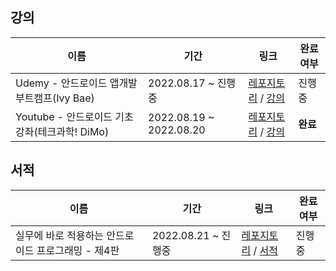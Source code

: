 ## 강의
|이름|기간|링크|완료여부|
|---|---|---|---|
|Udemy - 안드로이드 앱개발 부트캠프(Ivy Bae)|2022.08.17 ~ 진행중|[레포지토리](https://github.com/lee-ji-hoon/android-kotlin/tree/main/shoppi-android) / [강의](https://www.udemy.com/course/learn-android-development-with-kotlin/)|진행중|
|Youtube - 안드로이드 기초 강좌(테크과학! DiMo) |2022.08.19 ~ 2022.08.20|[레포지토리](https://github.com/lee-ji-hoon/android-kotlin/tree/main/dimo-android-begins) / [강의](https://www.youtube.com/watch?v=KyDrT8mEEFY&ab_channel=%ED%85%8C%ED%81%AC%EA%B3%BC%ED%95%99%21DiMo)|**완료**|

## 서적
|이름|기간|링크|완료여부|
|---|---|---|---|
|실무에 바로 적용하는 안드로이드 프로그래밍 - 제4판|2022.08.21 ~ 진행중  |[레포지토리](https://github.com/lee-ji-hoon/android-kotlin/tree/main/the-big-nerd-ranch-guide-4nd) / [서적](https://www.aladin.co.kr/shop/wproduct.aspx?start=short&ItemId=266698196)|진행중|
